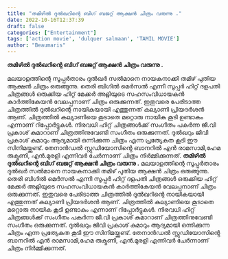 ```yaml
---
title: "തമിഴിൽ ദുൽഖറിന്റെ ബിഗ് ബജറ്റ് ആക്ഷൻ ചിത്രം വരുന്നു ."
date: 2022-10-16T12:37:39
draft: false
categories: ["Entertainment"]
tags: ['action movie', 'dulquer salmaan', 'TAMIL MOVIE']
author: "Beaumaris"
---
```


<strong>തമിഴിൽ ദുൽഖറിന്റെ ബിഗ് ബജറ്റ് ആക്ഷൻ ചിത്രം വരുന്നു .</strong>

മലയാളത്തിന്റെ സൂപ്പർതാരം ദുൽഖർ സൽമാനെ നായകനാക്കി തമിഴ് പുതിയ ആക്ഷൻ ചിത്രം ഒരുങ്ങുന്നു. തെരി ബിഗില്‍ മെർസൽ എന്നീ സൂപ്പർ ഹിറ്റ് ദളപതി ചിത്രങ്ങൾ ഒരുക്കിയ ഹിറ്റ് മേക്കർ അറ്റ്ലിയുടെ സഹസംവിധായകൻ കാർത്തികേയൻ വേലപ്പനാണ് ചിത്രം ഒരുക്കുന്നത്. ഇതുവരെ പേരിടാത്ത ചിത്രത്തിൽ ദുൽഖറിന്റെ നായികയായി എത്തുന്നത് കല്യാണി പ്രിയദർശൻ ആണ്. ചിത്രത്തിൽ കല്യാണിയെ കൂടാതെ മറ്റൊരു നായിക കൂടി ഉണ്ടാകും എന്നാണ് റിപ്പോർട്ടുകൾ. നിരവധി ഹിറ്റ് ചിത്രങ്ങൾക്ക് സംഗീതം പകർന്ന ജീ.വി പ്രകാശ് കുമാറാണ് ചിത്രത്തിനുവേണ്ടി സംഗീതം ഒരുക്കുന്നത്. ദുൽഖറും ജിവി പ്രകാശ് കുമാറും ആദ്യമായി ഒന്നിക്കുന്ന ചിത്രം എന്ന പ്രത്യേകത കൂടി ഈ സിനിമയ്ക്കുണ്ട്. തേനാൻഡൽ സ്റ്റുഡിയോസിൻ്റെ ബാനറിൽ എൻ രാമസാമി,ഹേമ രുക്മണി, എൻ.മുരളി എന്നിവർ ചേർന്നാണ് ചിത്രം നിർമ്മിക്കുന്നത്.
**തമിഴിൽ ദുൽഖറിന്റെ ബിഗ് ബജറ്റ് ആക്ഷൻ ചിത്രം വരുന്നു .** മലയാളത്തിന്റെ സൂപ്പർതാരം ദുൽഖർ സൽമാനെ നായകനാക്കി തമിഴ് പുതിയ ആക്ഷൻ ചിത്രം ഒരുങ്ങുന്നു. തെരി ബിഗില്‍ മെർസൽ എന്നീ സൂപ്പർ ഹിറ്റ് ദളപതി ചിത്രങ്ങൾ ഒരുക്കിയ ഹിറ്റ് മേക്കർ അറ്റ്ലിയുടെ സഹസംവിധായകൻ കാർത്തികേയൻ വേലപ്പനാണ് ചിത്രം ഒരുക്കുന്നത്. ഇതുവരെ പേരിടാത്ത ചിത്രത്തിൽ ദുൽഖറിന്റെ നായികയായി എത്തുന്നത് കല്യാണി പ്രിയദർശൻ ആണ്. ചിത്രത്തിൽ കല്യാണിയെ കൂടാതെ മറ്റൊരു നായിക കൂടി ഉണ്ടാകും എന്നാണ് റിപ്പോർട്ടുകൾ. നിരവധി ഹിറ്റ് ചിത്രങ്ങൾക്ക് സംഗീതം പകർന്ന ജീ.വി പ്രകാശ് കുമാറാണ് ചിത്രത്തിനുവേണ്ടി സംഗീതം ഒരുക്കുന്നത്. ദുൽഖറും ജിവി പ്രകാശ് കുമാറും ആദ്യമായി ഒന്നിക്കുന്ന ചിത്രം എന്ന പ്രത്യേകത കൂടി ഈ സിനിമയ്ക്കുണ്ട്. തേനാൻഡൽ സ്റ്റുഡിയോസിൻ്റെ ബാനറിൽ എൻ രാമസാമി,ഹേമ രുക്മണി, എൻ.മുരളി എന്നിവർ ചേർന്നാണ് ചിത്രം നിർമ്മിക്കുന്നത്.
